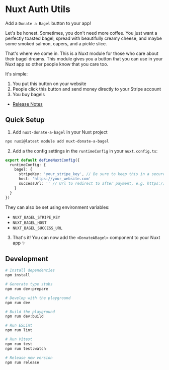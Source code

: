 # Nuxt Auth Utils

Add a `Donate a Bagel` button to your app!

Let's be honest. Sometimes, you don't need more coffee. You just want a perfectly toasted bagel, spread with beautifully creamy cheese, and maybe some smoked salmon, capers, and a pickle slice.

That's where we come in. This is a Nuxt module for those who care about their bagel dreams. This module gives you a button that you can use in your Nuxt app so other people know that you care too.

It's simple:
1. You put this button on your website
2. People click this button and send money directly to your Stripe account
3. You buy bagels

- [Release Notes](/CHANGELOG.md)

## Quick Setup

1. Add `nuxt-donate-a-bagel` in your Nuxt project

```bash
npx nuxi@latest module add nuxt-donate-a-bagel
```

2. Add a the config settings in the `runtimeConfig` in your `nuxt.config.ts`:

```ts
export default defineNuxtConfig({
  runtimeConfig: {
    bagel: {
      stripeKey: 'your_stripe_key', // Be sure to keep this in a secure place (like a .env file), NOT in source code
      host: 'https://your_website.com'
      successUrl: '' // Url to redirect to after payment, e.g. https://your_website.com/thankyou
    }
  }
})
```

They can also be set using environment variables:

- `NUXT_BAGEL_STRIPE_KEY`
- `NUXT_BAGEL_HOST`
- `NUXT_BAGEL_SUCCESS_URL`

3. That's it! You can now add the `<DonateABagel>` component to your Nuxt app ✨

## Development

```bash
# Install dependencies
npm install

# Generate type stubs
npm run dev:prepare

# Develop with the playground
npm run dev

# Build the playground
npm run dev:build

# Run ESLint
npm run lint

# Run Vitest
npm run test
npm run test:watch

# Release new version
npm run release
```
